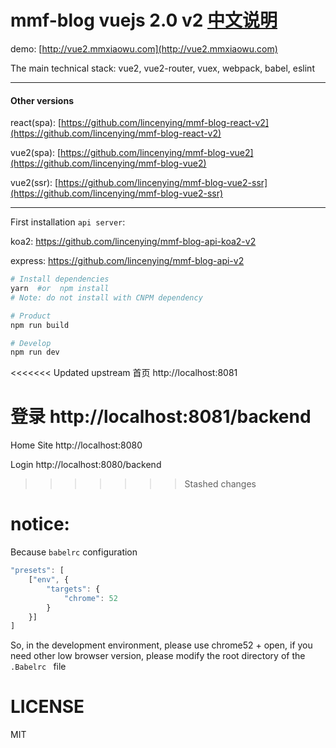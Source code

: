 # mmf-blog vuejs 2.0 v2         [中文说明](https://github.com/lincenying/mmf-blog-vue2/blob/master/README_CN.md)

demo: [http://vue2.mmxiaowu.com](http://vue2.mmxiaowu.com)

The main technical stack: vue2, vue2-router, vuex, webpack, babel, eslint

---

#### Other versions

react(spa): [https://github.com/lincenying/mmf-blog-react-v2](https://github.com/lincenying/mmf-blog-react-v2)

vue2(spa): [https://github.com/lincenying/mmf-blog-vue2](https://github.com/lincenying/mmf-blog-vue2)

vue2(ssr): [https://github.com/lincenying/mmf-blog-vue2-ssr](https://github.com/lincenying/mmf-blog-vue2-ssr)

---

First installation `api server`:

koa2: https://github.com/lincenying/mmf-blog-api-koa2-v2

express: https://github.com/lincenying/mmf-blog-api-v2

```bash
# Install dependencies
yarn  #or  npm install
# Note: do not install with CNPM dependency

# Product
npm run build

# Develop
npm run dev
```

<<<<<<< Updated upstream
首页
http://localhost:8081

登录
http://localhost:8081/backend
=======
Home Site
http://localhost:8080

Login
http://localhost:8080/backend
>>>>>>> Stashed changes

# notice:
Because ` babelrc ` configuration

```javascript
"presets": [
    ["env", {
        "targets": {
            "chrome": 52
        }
    }]
]
```
So, in the development environment, please use chrome52 + open, if you need other low browser version, please modify the root directory of the `.Babelrc ` file

# LICENSE

MIT
